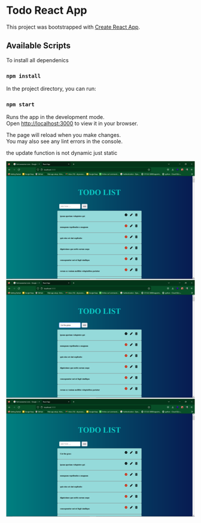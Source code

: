 # Todo React App

This project was bootstrapped with [Create React App](https://github.com/facebook/create-react-app).

## Available Scripts

To install all dependenics

### `npm install`

In the project directory, you can run:

### `npm start`

Runs the app in the development mode.\
Open [http://localhost:3000](http://localhost:3000) to view it in your browser.

The page will reload when you make changes.\
You may also see any lint errors in the console.



the update function is not dynamic just static

![alt text](https://github.com/Abin-A13/React-Ex1/blob/main/Screenshots/Screenshot%20(9).png)
![alt text](https://github.com/Abin-A13/React-Ex1/blob/main/Screenshots/Screenshot%20(10).png)
![alt text](https://github.com/Abin-A13/React-Ex1/blob/main/Screenshots/Screenshot%20(11).png)
